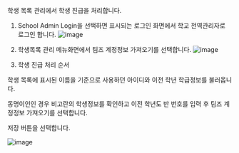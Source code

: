 학생 목록 관리에서 학생 진급을 처리합니다.

1. School Admin Login을 선택하면 표시되는 로그인 화면에서 학교 전역관리자로 로그인 합니다. 
 ![image](https://user-images.githubusercontent.com/16409151/213897146-cc7f46e8-fb4f-4999-9b59-e5bf10629e37.png)

2. 학생목록 관리 메뉴화면에서 팀즈 계정정보 가져오기를 선택합니다.
 ![image](https://user-images.githubusercontent.com/16409151/213897219-ecd82a4c-782c-43f9-a643-c7d470417267.png)

3. 학생 진급 처리 순서
   
 학생 목록에 표시된 이름을 기준으로 사용하던 아이디와 이전 학년 학급정보를 불러옵니다. 
 
 동명이인인 경우 비고란의 학생정보를 확인하고 이전 학년도 반 번호를 입력 후 팀즈 계정정보 가져오기를 선택합니다.
  
 저장 버튼을 선택합니다.

 ![image](https://user-images.githubusercontent.com/16409151/213897202-0b1c6baa-7c2f-4964-8365-c2ec650ff23b.png)

